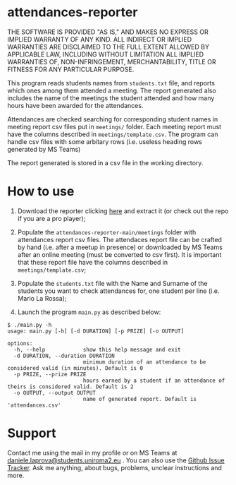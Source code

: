# attendances-reporter

THE SOFTWARE IS PROVIDED "AS IS," AND MAKES NO EXPRESS OR IMPLIED WARRANTY OF ANY KIND. ALL INDIRECT OR IMPLIED WARRANTIES ARE DISCLAIMED TO THE FULL EXTENT ALLOWED BY APPLICABLE LAW, INCLUDING WITHOUT LIMITATION ALL IMPLIED WARRANTIES OF, NON-INFRINGEMENT, MERCHANTABILITY, TITLE OR FITNESS FOR ANY PARTICULAR PURPOSE.

This program reads students names from `students.txt` file, and reports which ones among them attended a meeting. The report generated also includes the name of the meetings the student attended and how many hours have been awarded for the attendances.

Attendances are checked searching for corresponding student names in meeting report csv files put in `meetings/` folder. Each meeting report must have the columns described in `meetings/template.csv`. The program can handle csv files with some arbitary rows (i.e. useless heading rows generated by MS Teams)

The report generated is stored in a csv file in the working directory.

# How to use

1) Download the reporter clicking [here](https://github.com/Torkin1/attendances-reporter/archive/refs/heads/main.zip) and extract it (or check out the repo if you are a pro player);

2) Populate the `attendances-reporter-main/meetings` folder with attendances report csv files. The attendaces report file can be crafted by hand (i.e. after a meetup in presence) or downloaded by MS Teams after an online meeting (must be converted to csv first). It is important that these report file have the columns described in `meetings/template.csv`;

3) Populate the `students.txt` file with the Name and Surname of the students you want to check attendances for, one student per line (i.e. Mario La Rossa);

4) Launch the program `main.py` as described below:

```
$ ./main.py -h
usage: main.py [-h] [-d DURATION] [-p PRIZE] [-o OUTPUT]

options:
  -h, --help            show this help message and exit
  -d DURATION, --duration DURATION
                        minimum duration of an attendance to be considered valid (in minutes). Default is 0
  -p PRIZE, --prize PRIZE
                        hours earned by a student if an attendance of theirs is considered valid. Default is 2
  -o OUTPUT, --output OUTPUT
                        name of generated report. Default is 'attendances.csv'
```

# Support

Contact me using the mail in my profile or on MS Teams at daniele.laprova@students.uniroma2.eu . You can also use the [Github Issue Tracker](https://github.com/Torkin1/attendances-reporter/issues). Ask me anything, about bugs, problems, unclear instructions and more. 
